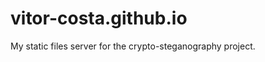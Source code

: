 vitor-costa.github.io
=====================

My static files server for the crypto-steganography project.
